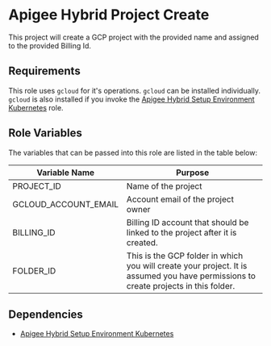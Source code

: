 Apigee Hybrid Project Create
=========

This project will create a GCP project with the provided name and assigned to 
the provided Billing Id. 

Requirements
------------

This role uses `gcloud` for it's operations. `gcloud` can be installed individually. 
`gcloud` is also installed if you invoke the [Apigee Hybrid Setup Environment Kubernetes](https://github.com/carlosfrias/apigee-hybrid-workspace/blob/master/apigee-hybrid-gke/roles/apigee-hybrid-setup-environment-kubernetes/README.md)
role. 

Role Variables
--------------

The variables that can be passed into this role are listed in the table below:

| Variable Name | Purpose |
|---------------|---------|
| PROJECT_ID | Name of the project |
| GCLOUD_ACCOUNT_EMAIL | Account email of the project owner |
| BILLING_ID | Billing ID account that should be linked to the project after it is created. |
| FOLDER_ID | This is the GCP folder in which you will create your project. It is assumed you have permissions to create projects in this folder. |

Dependencies
------------

- [Apigee Hybrid Setup Environment Kubernetes](https://github.com/carlosfrias/apigee-hybrid-workspace/blob/master/apigee-hybrid-gke/roles/apigee-hybrid-setup-environment-kubernetes/README.md)


